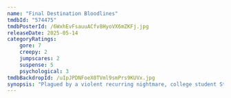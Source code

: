 ```yaml
---
name: "Final Destination Bloodlines"
tmdbId: "574475"
tmdbPosterId: /6WxhEvFsauuACfv8HyoVX6mZKFj.jpg
releaseDate: 2025-05-14
categoryRatings:
    gore: 7
    creepy: 2
    jumpscares: 2
    suspense: 5
    psychological: 3
tmdbBackdropId: /uIpJPDNFoeX0TVml9smPrs9KUVx.jpg
synopsis: "Plagued by a violent recurring nightmare, college student Stefanie heads home to track down the one person who might be able to break the cycle and save her family from the grisly demise that inevitably awaits them all."
---
```

